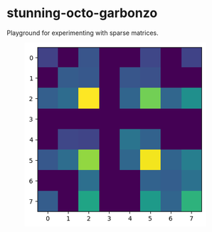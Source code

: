 # stunning-octo-garbonzo
Playground for experimenting with sparse matrices.
<figure class="image">
  <img src="garbonzo-matrix.png" width=\linewidth/>
</figure>